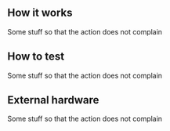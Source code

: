 <!---

This file is used to generate your project datasheet. Please fill in the information below and delete any unused
sections.

You can also include images in this folder and reference them in the markdown. Each image must be less than
512 kb in size, and the combined size of all images must be less than 1 MB.
-->

## How it works

Some stuff so that the action does not complain

## How to test

Some stuff so that the action does not complain

## External hardware

Some stuff so that the action does not complain
